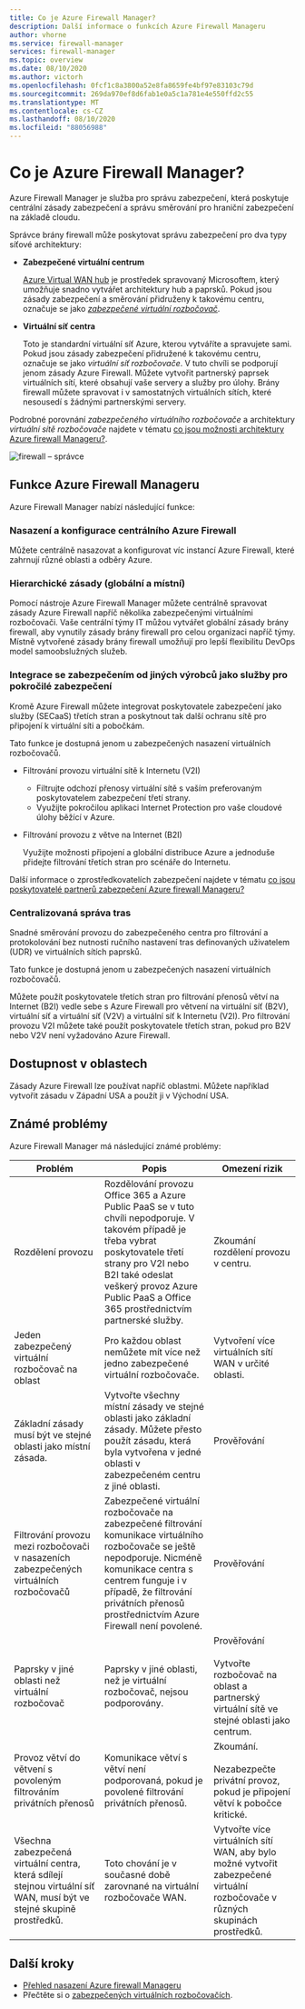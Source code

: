 ```yaml
---
title: Co je Azure Firewall Manager?
description: Další informace o funkcích Azure Firewall Manageru
author: vhorne
ms.service: firewall-manager
services: firewall-manager
ms.topic: overview
ms.date: 08/10/2020
ms.author: victorh
ms.openlocfilehash: 0fcf1c8a3800a52e8fa8659fe4bf97e83103c79d
ms.sourcegitcommit: 269da970ef8d6fab1e0a5c1a781e4e550ffd2c55
ms.translationtype: MT
ms.contentlocale: cs-CZ
ms.lasthandoff: 08/10/2020
ms.locfileid: "88056988"
---
```

# <a name="what-is-azure-firewall-manager"></a>Co je Azure Firewall Manager?

Azure Firewall Manager je služba pro správu zabezpečení, která poskytuje centrální zásady zabezpečení a správu směrování pro hraniční zabezpečení na základě cloudu. 

Správce brány firewall může poskytovat správu zabezpečení pro dva typy síťové architektury:

- **Zabezpečené virtuální centrum**

   [Azure Virtual WAN hub](../virtual-wan/virtual-wan-about.md#resources) je prostředek spravovaný Microsoftem, který umožňuje snadno vytvářet architektury hub a paprsků. Pokud jsou zásady zabezpečení a směrování přidruženy k takovému centru, označuje se jako *[zabezpečené virtuální rozbočovač](secured-virtual-hub.md)*. 
- **Virtuální síť centra**

   Toto je standardní virtuální síť Azure, kterou vytváříte a spravujete sami. Pokud jsou zásady zabezpečení přidružené k takovému centru, označuje se jako *virtuální síť rozbočovače*. V tuto chvíli se podporují jenom zásady Azure Firewall. Můžete vytvořit partnerský paprsek virtuálních sítí, které obsahují vaše servery a služby pro úlohy. Brány firewall můžete spravovat i v samostatných virtuálních sítích, které nesousedí s žádnými partnerskými servery.

Podrobné porovnání *zabezpečeného virtuálního rozbočovače* a architektury *virtuální sítě rozbočovače* najdete v tématu [co jsou možnosti architektury Azure firewall Manageru?](vhubs-and-vnets.md).

![firewall – správce](media/overview/trusted-security-partners.png)

## <a name="azure-firewall-manager-features"></a>Funkce Azure Firewall Manageru

Azure Firewall Manager nabízí následující funkce:

### <a name="central-azure-firewall-deployment-and-configuration"></a>Nasazení a konfigurace centrálního Azure Firewall

Můžete centrálně nasazovat a konfigurovat víc instancí Azure Firewall, které zahrnují různé oblasti a odběry Azure. 

### <a name="hierarchical-policies-global-and-local"></a>Hierarchické zásady (globální a místní)

Pomocí nástroje Azure Firewall Manager můžete centrálně spravovat zásady Azure Firewall napříč několika zabezpečenými virtuálními rozbočovači. Vaše centrální týmy IT můžou vytvářet globální zásady brány firewall, aby vynutily zásady brány firewall pro celou organizaci napříč týmy. Místně vytvořené zásady brány firewall umožňují pro lepší flexibilitu DevOps model samoobslužných služeb.

### <a name="integrated-with-third-party-security-as-a-service-for-advanced-security"></a>Integrace se zabezpečením od jiných výrobců jako služby pro pokročilé zabezpečení

Kromě Azure Firewall můžete integrovat poskytovatele zabezpečení jako služby (SECaaS) třetích stran a poskytnout tak další ochranu sítě pro připojení k virtuální síti a pobočkám.

Tato funkce je dostupná jenom u zabezpečených nasazení virtuálních rozbočovačů.

- Filtrování provozu virtuální sítě k Internetu (V2I)

   - Filtrujte odchozí přenosy virtuální sítě s vaším preferovaným poskytovatelem zabezpečení třetí strany.
   - Využijte pokročilou aplikaci Internet Protection pro vaše cloudové úlohy běžící v Azure.

- Filtrování provozu z větve na Internet (B2I)

   Využijte možnosti připojení a globální distribuce Azure a jednoduše přidejte filtrování třetích stran pro scénáře do Internetu.

Další informace o zprostředkovatelích zabezpečení najdete v tématu [co jsou poskytovatelé partnerů zabezpečení Azure firewall Manageru?](trusted-security-partners.md)

### <a name="centralized-route-management"></a>Centralizovaná správa tras

Snadné směrování provozu do zabezpečeného centra pro filtrování a protokolování bez nutnosti ručního nastavení tras definovaných uživatelem (UDR) ve virtuálních sítích paprsků. 

Tato funkce je dostupná jenom u zabezpečených nasazení virtuálních rozbočovačů.

Můžete použít poskytovatele třetích stran pro filtrování přenosů větví na Internet (B2I) vedle sebe s Azure Firewall pro větvení na virtuální síť (B2V), virtuální síť a virtuální síť (V2V) a virtuální síť k Internetu (V2I). Pro filtrování provozu V2I můžete také použít poskytovatele třetích stran, pokud pro B2V nebo V2V není vyžadováno Azure Firewall. 

## <a name="region-availability"></a>Dostupnost v oblastech

Zásady Azure Firewall lze používat napříč oblastmi. Můžete například vytvořit zásadu v Západní USA a použít ji v Východní USA. 

## <a name="known-issues"></a>Známé problémy

Azure Firewall Manager má následující známé problémy:

|Problém  |Popis  |Omezení rizik  |
|---------|---------|---------|
|Rozdělení provozu|Rozdělování provozu Office 365 a Azure Public PaaS se v tuto chvíli nepodporuje. V takovém případě je třeba vybrat poskytovatele třetí strany pro V2I nebo B2I také odeslat veškerý provoz Azure Public PaaS a Office 365 prostřednictvím partnerské služby.|Zkoumání rozdělení provozu v centru.
|Jeden zabezpečený virtuální rozbočovač na oblast|Pro každou oblast nemůžete mít více než jedno zabezpečené virtuální rozbočovače.|Vytvoření více virtuálních sítí WAN v určité oblasti.|
|Základní zásady musí být ve stejné oblasti jako místní zásada.|Vytvořte všechny místní zásady ve stejné oblasti jako základní zásady. Můžete přesto použít zásadu, která byla vytvořena v jedné oblasti v zabezpečeném centru z jiné oblasti.|Prověřování|
|Filtrování provozu mezi rozbočovači v nasazeních zabezpečených virtuálních rozbočovačů|Zabezpečené virtuální rozbočovače na zabezpečené filtrování komunikace virtuálního rozbočovače se ještě nepodporuje. Nicméně komunikace centra s centrem funguje i v případě, že filtrování privátních přenosů prostřednictvím Azure Firewall není povolené.|Prověřování|
|Paprsky v jiné oblasti než virtuální rozbočovač|Paprsky v jiné oblasti, než je virtuální rozbočovač, nejsou podporovány.|Prověřování<br><br>Vytvořte rozbočovač na oblast a partnerský virtuální sítě ve stejné oblasti jako centrum.|
|Provoz větví do větvení s povoleným filtrováním privátních přenosů|Komunikace větví s větví není podporovaná, pokud je povolené filtrování privátních přenosů. |Zkoumání.<br><br>Nezabezpečte privátní provoz, pokud je připojení větví k pobočce kritické.|
|Všechna zabezpečená virtuální centra, která sdílejí stejnou virtuální síť WAN, musí být ve stejné skupině prostředků.|Toto chování je v současné době zarovnané na virtuální rozbočovače WAN.|Vytvořte více virtuálních sítí WAN, aby bylo možné vytvořit zabezpečené virtuální rozbočovače v různých skupinách prostředků.|

## <a name="next-steps"></a>Další kroky

- [Přehled nasazení Azure firewall Manageru](deployment-overview.md)
- Přečtěte si o [zabezpečených virtuálních rozbočovačích](secured-virtual-hub.md).
